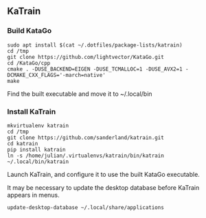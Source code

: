 KaTrain
-------

### Build KataGo

```
sudo apt install $(cat ~/.dotfiles/package-lists/katrain)
cd /tmp
git clone https://github.com/lightvector/KataGo.git
cd /KataGo/cpp
cmake . -DUSE_BACKEND=EIGEN -DUSE_TCMALLOC=1 -DUSE_AVX2=1 -DCMAKE_CXX_FLAGS='-march=native'
make
```

Find the built executable and move it to ~/.local/bin

### Install KaTrain

```
mkvirtualenv katrain
cd /tmp
git clone https://github.com/sanderland/katrain.git
cd katrain
pip install katrain
ln -s /home/julian/.virtualenvs/katrain/bin/katrain ~/.local/bin/katrain
```

Launch KaTrain, and configure it to use the built KataGo executable.

It may be necessary to update the desktop database before KaTrain appears in menus.

```
update-desktop-database ~/.local/share/applications
```

